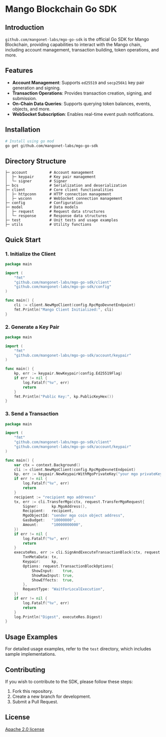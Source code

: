 # Mango Blockchain Go SDK

## Introduction

`github.com/mangonet-labs/mgo-go-sdk` is the official Go SDK for Mango Blockchain, providing capabilities to interact with the Mango chain, including account management, transaction building, token operations, and more.

## Features

- **Account Management**: Supports `ed25519` and `secp256k1` key pair generation and signing.
- **Transaction Operations**: Provides transaction creation, signing, and submission.
- **On-Chain Data Queries**: Supports querying token balances, events, objects, and more.
- **WebSocket Subscription**: Enables real-time event push notifications.

## Installation

```sh
# Install using go mod
go get github.com/mangonet-labs/mgo-go-sdk
```

## Directory Structure

```
├─ account          # Account management
│  ├─ keypair       # Key pair management
│  └─ signer        # Signer 
├─ bcs              # Serialization and deserialization
├─ client           # Core client functionalities
│  ├─ httpconn      # HTTP connection management
│  ├─ wsconn        # WebSocket connection management
├─ config           # Configuration 
├─ model            # Data models
│  ├─ request       # Request data structures
│  └─ response      # Response data structures
├─ test             # Unit tests and usage examples
├─ utils            # Utility functions
```

## Quick Start

### 1. Initialize the Client

```go
package main

import (
    "fmt"
    "github.com/mangonet-labs/mgo-go-sdk/client"
	"github.com/mangonet-labs/mgo-go-sdk/config"
)

func main() {
    cli := client.NewMgoClient(config.RpcMgoDevnetEndpoint)
    fmt.Println("Mango Client Initialized:", cli)
}
```

### 2. Generate a Key Pair

```go
package main

import (
    "fmt"
    "github.com/mangonet-labs/mgo-go-sdk/account/keypair"
)

func main() {
	kp, err := keypair.NewKeypair(config.Ed25519Flag)
    if err != nil {
		log.Fatalf("%v", err)
		return
	}
    fmt.Println("Public Key:", kp.PublicKeyHex())
}
```

### 3. Send a Transaction

```go
package main

import (
    "fmt"
    "github.com/mangonet-labs/mgo-go-sdk/client"
    "github.com/mangonet-labs/mgo-go-sdk/account/keypair"
)

func main() {
	var ctx = context.Background()
	cli := client.NewMgoClient(config.RpcMgoDevnetEndpoint)
	kp, err := keypair.NewKeypairWithMgoPrivateKey("your mgo privateKey")
	if err != nil {
		log.Fatalf("%v", err)
		return
	}
	recipient := "recipient mgo addreess"
	tx, err := cli.TransferMgo(ctx, request.TransferMgoRequest{
		Signer:      kp.MgoAddress(),
		Recipient:   recipient,
		MgoObjectId: "sender mgo coin object address",
		GasBudget:   "10000000",
		Amount:      "10000000000",
	})
	if err != nil {
		log.Fatalf("%v", err)
		return
	}
	executeRes, err := cli.SignAndExecuteTransactionBlock(ctx, request.SignAndExecuteTransactionBlockRequest{
		TxnMetaData: tx,
		Keypair:     kp,
		Options: request.TransactionBlockOptions{
			ShowInput:    true,
			ShowRawInput: true,
			ShowEffects:  true,
		},
		RequestType: "WaitForLocalExecution",
	})
	if err != nil {
		log.Fatalf("%v", err)
		return
	}
	log.Println("Digest", executeRes.Digest)
}
```

## Usage Examples

For detailed usage examples, refer to the `test` directory, which includes sample implementations.

## Contributing

If you wish to contribute to the SDK, please follow these steps:

1. Fork this repository.
2. Create a new branch for development.
3. Submit a Pull Request.

## License

[Apache 2.0 license](LICENSE)
